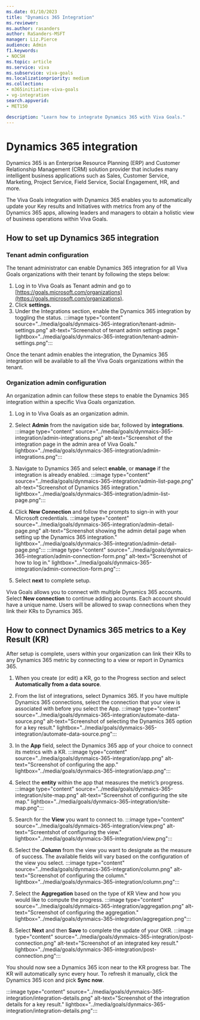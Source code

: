 ```yaml
---
ms.date: 01/10/2023
title: "Dynamics 365 Integration"
ms.reviewer: 
ms.author: rasanders
author: RaSanders-MSFT
manager: Liz.Pierce
audience: Admin
f1.keywords:
- NOCSH
ms.topic: article
ms.service: viva
ms.subservice: viva-goals
ms.localizationpriority: medium
ms.collection:  
- m365initiative-viva-goals
- vg-integration
search.appverid:
- MET150

description: "Learn how to integrate Dynamics 365 with Viva Goals."
---
```


# Dynamics 365 integration

Dynamics 365 is an Enterprise Resource Planning (ERP) and Customer Relationship Management (CRM) solution provider that includes many intelligent business applications such as Sales, Customer Service, Marketing, Project Service, Field Service, Social Engagement, HR, and more.

The Viva Goals integration with Dynamics 365 enables you to automatically update your Key results and Initiatives with metrics from any of the Dynamics 365 apps, allowing leaders and managers to obtain a holistic view of business operations within Viva Goals. 
  
## How to set up Dynamics 365 integration 

### Tenant admin configuration 

The tenant administrator can enable Dynamics 365 integration for all Viva Goals organizations with their tenant by following the steps below:  

1. Log in to Viva Goals as Tenant admin and go to [https://goals.microsoft.com/organizations](https://goals.microsoft.com/organizations).
1. Click **settings.**
1. Under the Integrations section, enable the Dynamics 365 integration by toggling the status. 
 :::image type="content" source="../media/goals/dynmaics-365-integration/tenant-admin-settings.png" alt-text="Screenshot of tenant admin settings page." lightbox="../media/goals/dynmaics-365-integration/tenant-admin-settings.png":::

Once the tenant admin enables the integration, the Dynamics 365 integration will be available to all the Viva Goals organizations within the tenant.

### Organization admin configuration

An organization admin can follow these steps to enable the Dynamics 365 integration within a specific Viva Goals organization.

1. Log in to Viva Goals as an organization admin.

2. Select **Admin** from the navigation side bar, followed by **integrations**.
 :::image type="content" source="../media/goals/dynmaics-365-integration/admin-integrations.png" alt-text="Screenshot of the integration page in the admin area of Viva Goals." lightbox="../media/goals/dynmaics-365-integration/admin-integrations.png":::

3. Navigate to Dynamics 365 and select **enable**, or **manage** if the integration is already enabled.
 :::image type="content" source="../media/goals/dynmaics-365-integration/admin-list-page.png" alt-text="Screenshot of Dynamics 365 integration." lightbox="../media/goals/dynmaics-365-integration/admin-list-page.png":::

4. Click **New Connection** and follow the prompts to sign-in with your Microsoft credentials.
 :::image type="content" source="../media/goals/dynmaics-365-integration/admin-detail-page.png" alt-text="Screenshot showing the admin detail page when setting up the Dynamics 365 integration." lightbox="../media/goals/dynmaics-365-integration/admin-detail-page.png":::
 :::image type="content" source="../media/goals/dynmaics-365-integration/admin-connection-form.png" alt-text="Screenshot of how to log in." lightbox="../media/goals/dynmaics-365-integration/admin-connection-form.png":::

5. Select **next** to complete setup.

Viva Goals allows you to connect with multiple Dynamics 365 accounts. Select **New connection** to continue adding accounts. Each account should have a unique name. Users will be allowed to swap connections when they link their KRs to Dynamics 365.

## How to connect Dynamics 365 metrics to a Key Result (KR)

After setup is complete, users within your organization can link their KRs to any Dynamics 365 metric by connecting to a view or report in Dynamics 365.

1. When you create (or edit) a KR, go to the Progress section and select **Automatically from a data source**.
 
2. From the list of integrations, select Dynamics 365. If you have multiple Dynamics 365 connections, select the connection that your view is associated with before you select the App.
 :::image type="content" source="../media/goals/dynmaics-365-integration/automate-data-source.png" alt-text="Screenshot of selecting the Dynamics 365 option for a key result." lightbox="../media/goals/dynmaics-365-integration/automate-data-source.png":::

3. In the **App** field, select the Dynamics 365 app of your choice to connect its metrics with a KR.
 :::image type="content" source="../media/goals/dynmaics-365-integration/app.png" alt-text="Screenshot of configuring the app." lightbox="../media/goals/dynmaics-365-integration/app.png":::

4. Select the **entity** within the app that measures the metric’s progress.
 :::image type="content" source="../media/goals/dynmaics-365-integration/site-map.png" alt-text="Screenshot of configuring the site map." lightbox="../media/goals/dynmaics-365-integration/site-map.png":::

5. Search for the **View** you want to connect to.
 :::image type="content" source="../media/goals/dynmaics-365-integration/view.png" alt-text="Screentshot of configuring the view." lightbox="../media/goals/dynmaics-365-integration/view.png":::

6. Select the **Column** from the view you want to designate as the measure of success. The available fields will vary based on the configuration of the view you select.
 :::image type="content" source="../media/goals/dynmaics-365-integration/column.png" alt-text="Screenshot of configuring the column." lightbox="../media/goals/dynmaics-365-integration/column.png":::

7. Select the **Aggregation** based on the type of KR View and how you would like to compute the progress.
 :::image type="content" source="../media/goals/dynmaics-365-integration/aggregation.png" alt-text="Screenshot of configuring the aggregation." lightbox="../media/goals/dynmaics-365-integration/aggregation.png":::

8. Select **Next** and then **Save** to complete the update of your OKR.
 :::image type="content" source="../media/goals/dynmaics-365-integration/post-connection.png" alt-text="Screenshot of an integrated key result." lightbox="../media/goals/dynmaics-365-integration/post-connection.png":::

You should now see a Dynamics 365 icon near to the KR progress bar. The KR will automatically sync every hour. To refresh it manually, click the Dynamics 365 icon and pick **Sync now**.

:::image type="content" source="../media/goals/dynmaics-365-integration/integration-details.png" alt-text="Screenshot of the integration details for a key result." lightbox="../media/goals/dynmaics-365-integration/integration-details.png":::
